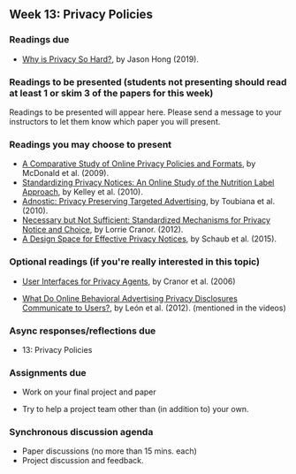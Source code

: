 ## Week 13: Privacy Policies

### Readings due

  - [Why is Privacy So Hard?](https://cacm.acm.org/blogs/blog-cacm/235401-why-is-privacy-so-hard/fulltext), by Jason Hong (2019).

### Readings to be presented (students not presenting should read at least 1 or skim 3 of the papers for this week) 

Readings to be presented will appear here. Please send a message to your instructors to let them know which paper you will present.

### Readings you may choose to present

  - [A Comparative Study of Online Privacy Policies and Formats](http://lorrie.cranor.org/pubs/authors-version-PETS-formats.pdf), by McDonald et al. (2009).
  - [Standardizing Privacy Notices: An Online Study of the Nutrition Label Approach](https://www.cylab.cmu.edu/_files/pdfs/tech_reports/CMUCyLab09014.pdf), by Kelley et al. (2010).
  - [Adnostic: Privacy Preserving Targeted Advertising](https://papers.ssrn.com/sol3/papers.cfm?abstract_id=2567076), by Toubiana et al. (2010).
  - [Necessary but Not Sufficient: Standardized Mechanisms for Privacy Notice and Choice](http://www.jthtl.org/content/articles/V10I2/JTHTLv10i2_Cranor.PDF), by Lorrie Cranor. (2012).
  - [A Design Space for Effective Privacy Notices](https://www.usenix.org/system/files/conference/soups2015/soups15-paper-schaub.pdf), by Schaub et al. (2015).

### Optional readings (if you're really interested in this topic)

  - [User Interfaces for Privacy Agents](http://lorrie.cranor.org/pubs/privacy-bird-20050714.pdf), by Cranor et al. (2006)

  - [What Do Online Behavioral Advertising Privacy Disclosures Communicate to Users?](http://www.blaseur.com/papers/wpes2012-obaicons.pdf), by León et al. (2012).  (mentioned in the videos)


### Async responses/reflections due

  - 13: Privacy Policies


### Assignments due

- Work on your final project and paper

- Try to help a project team other than (in addition to) your own.


### Synchronous discussion agenda
- Paper discussions (no more than 15 mins. each)
- Project discussion and feedback.
